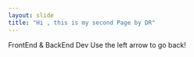 ```yaml
---
layout: slide
title: "Hi , this is my second Page by DR"
---
```

FrontEnd & BackEnd Dev
Use the left arrow to go back!
